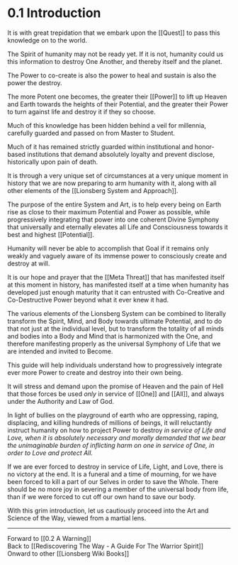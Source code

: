 # 0.1 Introduction

It is with great trepidation that we embark upon the [[Quest]] to pass this knowledge on to the world. 

The Spirit of humanity may not be ready yet. If it is not, humanity could us this information to destroy One Another, and thereby itself and the planet. 

The Power to co-create is also the power to heal and sustain is also the power the destroy. 

The more Potent one becomes, the greater their [[Power]] to lift up Heaven and Earth towards the heights of their Potential, and the greater their Power to turn against life and destroy it if they so choose. 

Much of this knowledge has been hidden behind a veil for millennia, carefully guarded and passed on from Master to Student. 

Much of it has remained strictly guarded within institutional and honor-based institutions that demand absolutely loyalty and prevent disclose, historically upon pain of death. 

It is through a very unique set of circumstances at a very unique moment in history that we are now preparing to arm humanity with it, along with all other elements of the [[Lionsberg System and Approach]].   

The purpose of the entire System and Art, is to help every being on Earth rise as close to their maximum Potential and Power as possible, while progressively integrating that power into one coherent Divine Symphony that universally and eternally elevates all Life and Consciousness towards it best and highest [[Potential]]. 

Humanity will never be able to accomplish that Goal if it remains only weakly and vaguely aware of its immense power to consciously create and destroy at will. 

It is our hope and prayer that the [[Meta Threat]] that has manifested itself at this moment in history, has manifested itself at a time when humanity has developed just enough maturity that it can entrusted with Co-Creative and Co-Destructive Power beyond what it ever knew it had. 

The various elements of the Lionsberg System can be combined to literally transform the Spirit, Mind, and Body towards ultimate Potential, and to do that not just at the individual level, but to transform the totality of all minds and bodies into a Body and Mind that is harmonized with the One, and therefore manifesting properly as the universal Symphony of Life that we are intended and invited to Become. 

This guide will help individuals understand how to progressively integrate ever more Power to create and destroy into their own being. 

It will stress and demand upon the promise of Heaven and the pain of Hell that those forces be used _only_ in service of [[One]] and [[All]], and always under the Authority and Law of God. 

In light of bullies on the playground of earth who are oppressing, raping, displacing, and killing hundreds of millions of beings, it will reluctantly instruct humanity on how to project Power to destroy _in service of Life and Love, when it is absolutely necessary and morally demanded that we bear the unimaginable burden of inflicting harm on one in service of One, in order to Love and protect All._

If we are ever forced to destroy in service of Life, Light, and Love, there is no victory at the end. It is a funeral and a time of mourning, for we have been forced to kill a part of our Selves in order to save the Whole. There should be no more joy in severing a member of the universal body from life, than if we were forced to cut off our own hand to save our body. 

With this grim introduction, let us cautiously proceed into the Art and Science of the Way, viewed from a martial lens. 

____
Forward to [[0.2 A Warning]]  
Back to [[Rediscovering The Way - A Guide For The Warrior Spirit]]  
Onward to other [[Lionsberg Wiki Books]]  
